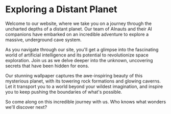 <!--
Write me markdown content of website with wallpaper:

"A team of AInauts and their AI companions exploring a massive, underground cave system on a distant planet."

The header of the page should not be copy of the text but rather a real content of the website which is using this wallpaper.
-->

<!--font:Poppins-->

# Exploring a Distant Planet

Welcome to our website, where we take you on a journey through the uncharted depths of a distant planet. Our team of AInauts and their AI companions have embarked on an incredible adventure to explore a massive, underground cave system.

As you navigate through our site, you'll get a glimpse into the fascinating world of artificial intelligence and its potential to revolutionize space exploration. Join us as we delve deeper into the unknown, uncovering secrets that have been hidden for eons.

Our stunning wallpaper captures the awe-inspiring beauty of this mysterious planet, with its towering rock formations and glowing caverns. Let it transport you to a world beyond your wildest imagination, and inspire you to keep pushing the boundaries of what's possible.

So come along on this incredible journey with us. Who knows what wonders we'll discover next?
